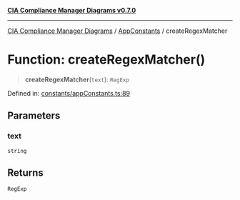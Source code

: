 [**CIA Compliance Manager Diagrams v0.7.0**](../../../README.md)

***

[CIA Compliance Manager Diagrams](../../../globals.md) / [AppConstants](../README.md) / createRegexMatcher

# Function: createRegexMatcher()

> **createRegexMatcher**(`text`): `RegExp`

Defined in: [constants/appConstants.ts:89](https://github.com/Hack23/cia-compliance-manager/blob/0a3ec5feaea6fcd6a9f03fda1b8552f4c9fbfab0/src/constants/appConstants.ts#L89)

## Parameters

### text

`string`

## Returns

`RegExp`
